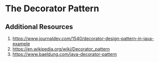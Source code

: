 # The Decorator Pattern

## Additional Resources
1. https://www.journaldev.com/1540/decorator-design-pattern-in-java-example
2. https://en.wikipedia.org/wiki/Decorator_pattern
3. https://www.baeldung.com/java-decorator-pattern